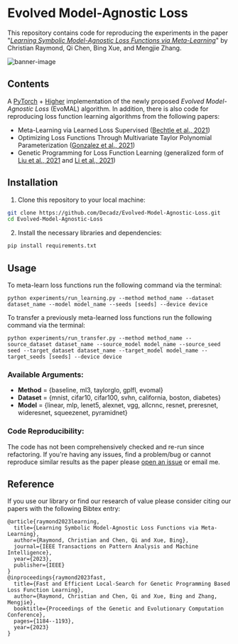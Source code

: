 # Evolved Model-Agnostic Loss

This repository contains code for reproducing the experiments in the paper 
"[*Learning Symbolic Model-Agnostic Loss Functions via Meta-Learning*](https://arxiv.org/abs/2209.08907)" by 
Christian Raymond, Qi Chen, Bing Xue, and Mengjie Zhang.

![banner-image](https://user-images.githubusercontent.com/23614094/179725386-b3189ce7-d81b-48d6-886d-e97745c788a4.png)


## Contents

A [PyTorch](https://pytorch.org/) + [Higher](https://github.com/facebookresearch/higher) implementation of the newly proposed *Evolved Model-Agnostic Loss* (EvoMAL) algorithm. In addition, there is also code for reproducing loss function learning algorithms from the following papers:

* Meta-Learning via Learned Loss Supervised ([Bechtle et al., 2021](https://arxiv.org/abs/1906.05374))
* Optimizing Loss Functions Through Multivariate Taylor Polynomial Parameterization ([Gonzalez et al., 2021](https://arxiv.org/abs/2002.00059))
* Genetic Programming for Loss Function Learning (generalized form of [Liu et al., 2021](https://arxiv.org/abs/2102.04700) and [Li et al., 2021](https://arxiv.org/abs/2103.14026))

## Installation

1. Clone this repository to your local machine:
```bash
git clone https://github.com/Decadz/Evolved-Model-Agnostic-Loss.git
cd Evolved-Model-Agnostic-Loss
```

2. Install the necessary libraries and dependencies:
```bash
pip install requirements.txt
```

## Usage

To meta-learn loss functions run the following command via the terminal:
```
python experiments/run_learning.py --method method_name --dataset dataset_name --model model_name --seeds [seeds] --device device
```

To transfer a previously meta-learned loss functions run the following command via the terminal:
```
python experiments/run_transfer.py --method method_name --source_dataset dataset_name --source_model model_name --source_seed seed --target_dataset dataset_name --target_model model_name --target_seeds [seeds] --device device
```

### Available Arguments:

- **Method** = {baseline, ml3, taylorglo, gplfl, evomal}
- **Dataset** = {mnist, cifar10, cifar100, svhn, california, boston, diabetes}
- **Model** = {linear, mlp, lenet5, alexnet, vgg, allcnnc, resnet, preresnet, wideresnet, squeezenet, pyramidnet}

### Code Reproducibility: 

The code has not been comprehensively checked and re-run since refactoring. If you're having any issues, find
a problem/bug or cannot reproduce similar results as the paper please [open an issue](https://github.com/Decadz/Evolved-Model-Agnostic-Loss/issues)
or email me.

## Reference

If you use our library or find our research of value please consider citing our papers with the following Bibtex entry:

```
@article{raymond2023learning,
  title={Learning Symbolic Model-Agnostic Loss Functions via Meta-Learning},
  author={Raymond, Christian and Chen, Qi and Xue, Bing},
  journal={IEEE Transactions on Pattern Analysis and Machine Intelligence},
  year={2023},
  publisher={IEEE}
}
@inproceedings{raymond2023fast,
  title={Fast and Efficient Local-Search for Genetic Programming Based Loss Function Learning},
  author={Raymond, Christian and Chen, Qi and Xue, Bing and Zhang, Mengjie},
  booktitle={Proceedings of the Genetic and Evolutionary Computation Conference},
  pages={1184--1193},
  year={2023}
}
```
